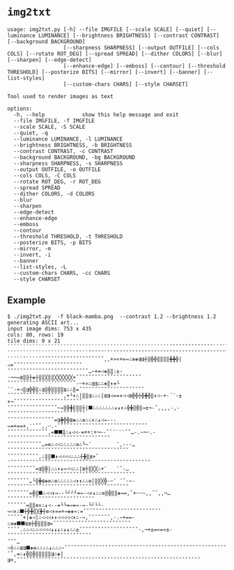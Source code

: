 

`img2txt`
=======

```
usage: img2txt.py [-h] --file IMGFILE [--scale SCALE] [--quiet] [--luminance LUMINANCE] [--brightness BRIGHTNESS] [--contrast CONTRAST] [--background BACKGROUND]
                  [--sharpness SHARPNESS] [--output OUTFILE] [--cols COLS] [--rotate ROT_DEG] [--spread SPREAD] [--dither COLORS] [--blur] [--sharpen] [--edge-detect]
                  [--enhance-edge] [--emboss] [--contour] [--threshold THRESHOLD] [--posterize BITS] [--mirror] [--invert] [--banner] [--list-styles]
                  [--custom-chars CHARS] [--style CHARSET]

Tool used to render images as text

options:
  -h, --help            show this help message and exit
  --file IMGFILE, -f IMGFILE
  --scale SCALE, -S SCALE
  --quiet, -q
  --luminance LUMINANCE, -l LUMINANCE
  --brightness BRIGHTNESS, -b BRIGHTNESS
  --contrast CONTRAST, -c CONTRAST
  --background BACKGROUND, -bg BACKGROUND
  --sharpness SHARPNESS, -s SHARPNESS
  --output OUTFILE, -o OUTFILE
  --cols COLS, -C COLS
  --rotate ROT_DEG, -r ROT_DEG
  --spread SPREAD
  --dither COLORS, -d COLORS
  --blur
  --sharpen
  --edge-detect
  --enhance-edge
  --emboss
  --contour
  --threshold THRESHOLD, -t THRESHOLD
  --posterize BITS, -p BITS
  --mirror, -m
  --invert, -i
  --banner
  --list-styles, -L
  --custom-chars CHARS, -cc CHARS
  --style CHARSET
```
















Example
-------

```
$ ./img2txt.py  -f black-mamba.png  --contrast 1.2 --brightness 1.2
generating ASCII art...
input image dims: 753 x 435
cols: 80, rows: 19
tile dims: 9 x 21
````````````````````````````````````````````````````ˇˇˇˇˇˇˇˇˇˇˇˇˇˇ``ˇ```````````
``````````````````````ˇ```ˇˇˇˇˇ`ˇ`ˇˇˇˇˇˇˇˇˇˇˇˇˇˇˇˇˇˇˇˇˇˇˇˇˇˇˇˇˇˇˇˇˇˇˇˇˇˇ`ˇˇˇˇˇ``
`````ˇ````ˇˇˇˇˇˇˇˇˇˇˇˇˇˇˇˇˇˇˇˇˇ,,+»«+=⇛∴≡❖⇶⇶┼‖╬╬‖‖‖‖╋╋╬|∹+ˇˇˇˇˇˇˇˇˇˇˇˇˇˇˇˇˇˇˇˇˇˇ
ˇˇˇˇˇˇˇˇˇˇˇˇˇˇˇˇˇˇˇˇˇˇˇˇˇˇ…~+≖∹❖‖‖:±-·¬¬⇛≣‖‖┼❖┼‖‖╳‖‖╳╳╳╳╳╳+ˇˇˇˇˇˇˇˇˇˇˇˇˇˇˇˇˇˇˇˇˇ
ˇˇˇˇˇˇˇˇˇˇˇˇˇˇˇˇˇˇˇˇˇˇ-┄+»∴⇶⇶∴∴❖‖↟≖└´¨·+∹‖⇶╬╬‖∴⇶‖╬‖‖‖‖≣∴∴‖=ˇˇˇˇˇˇˇˇˇˇˇˇˇˇˇˇˇˇˇˇˇ
ˇˇˇˇˇˇˇˇˇˇˇˇˇˇˇˇˇˇ,+└↟∴|‖‖⇶∴∴∴|≣⇶∹=≖↟∹∹≣╬╬┼╬╋╬‖↟∹-+·´¨-±+¬ˇˇˇˇˇˇˇˇˇˇˇˇˇˇˇˇˇˇˇˇˇˇ
ˇˇˇˇˇˇˇˇˇˇˇˇˇˇˇˇ~⇛‖╬╋‖‖‖┼|⯀∴∴∴∴∴∴∴↡↡↟∴╬╋‖╬‖⇛±¬-ˇ,,,,-,-ˇˇˇˇˇˇˇˇˇˇˇˇˇˇˇˇˇˇˇˇˇˇˇˇˇ
ˇˇˇˇˇˇˇˇˇˇˇˇˇˇˇ=⇶╋╬╬≣❖∴∴≡∴∴↟∴↡∹⇛---⇛≖+==+,¨¨ˇˇ,,┄.·ˇˇˇˇˇˇˇˇˇˇˇˇˇˇˇˇˇˇˇˇˇˇˇˇˇˇˇˇˇ
ˇˇˇˇˇˇˇˇˇˇˇˇˇ,=⯀⯀‖∴↡∹∹-≖++:+¬~-ˇˇ´¨¨¨ˇˇ…-.~¬┄.-ˇˇˇˇˇˇˇˇˇˇˇˇˇˇˇˇˇˇˇˇˇˇˇˇˇˇˇˇˇˇˇˇˇ
ˇˇˇˇˇˇˇˇˇˇˇ…=≡∴∹∹∴∴∴∴∴≡∴└~¨        ¨,--·…ˇˇˇˇˇˇˇˇˇˇˇˇˇˇˇˇˇˇˇˇˇˇˇˇˇˇˇˇˇˇˇˇˇˇˇˇˇˇˇ
ˇˇˇˇˇˇˇˇˇˇ,∴‖‖⯀↟∹∹∹∹∴∴∴┼╋‖≣+ˇ     ¨ˇˇˇˇˇˇˇˇˇˇˇˇˇˇˇˇˇˇˇˇˇˇˇˇˇˇˇˇˇˇˇˇˇˇˇˇˇˇˇˇˇˇˇˇˇ
ˇˇˇˇˇˇˇˇˇ=⇶‖╬|∴∴↟↡⇛∹∹∴∴|≣┼‖╳╳∴+¨   ¨ˇ-…ˇˇˇˇˇˇˇˇˇˇˇˇˇˇˇˇˇˇˇˇˇˇˇˇˇˇˇˇˇˇˇˇˇˇˇˇˇˇˇˇˇ
ˇˇˇˇˇˇˇ…└‖╋≣❖≡∴≡∴∴∴∴∴∹↟↟∴∴≡|‖‖╳╬-┄¨ ¨ˇ·~-ˇˇˇˇˇˇˇˇˇˇˇˇˇˇˇˇˇˇˇˇˇˇˇˇˇˇˇˇˇˇˇˇˇˇˇˇˇˇˇ
ˇˇˇˇˇˇˇ=╬‖⯀∴∹∹↟⇛--└┘┘┘≖⇛-∹↟↡∴∴≡‖╬‖‖❖⇛=,ˇ+┄┄~,,ˇˇ,,¬…ˇˇˇˇˇˇˇˇˇˇˇˇˇˇˇˇˇˇˇˇˇˇˇˇˇˇˇˇ
ˇˇˇˇˇˇ=‖‖≡↟∴↡∹--≖└└≖⇛≖⇛-⇛-└┘└└-⇛∹↟∴⯀┼╬╋‖╳╋┼≡∹↟==+⇛❖❖⇛:=ˇˇˇˇˇˇˇˇˇˇˇˇˇˇˇˇˇˇˇˇˇˇˇˇˇ
ˇˇˇˇˇ+|❖∹|∴∹∹∹↟↟∹∹∹∹∹↟∴-¬,ˇˇˇˇˇˇˇ,·.~+==-∴≡❖⯀⯀≣≣┼╬‖‖‖⇶=ˇˇˇˇˇˇˇˇˇˇˇˇˇˇˇˇˇˇˇˇˇˇˇˇˇ
ˇˇˇˇ.∴∴∹∴∴∹∹∹∹↡↡↡∴↡↡∴∴±ˇˇˇˇˇˇˇˇˇˇˇˇˇˇˇˇˇˇˇ-,¬+±=«=«±-ˇˇˇˇˇˇˇˇˇˇˇˇˇˇˇˇˇˇˇˇˇˇˇˇˇˇˇ
ˇˇˇ…∹┼∴∴≣⇶⯀❖≡∴∴∴∴↡∴∴∴~ˇˇˇˇˇˇˇˇˇˇˇˇˇˇˇˇˇˇˇˇˇˇˇˇˇˇˇˇˇˇˇˇˇˇˇˇˇˇˇˇˇˇˇˇˇˇˇˇˇˇˇˇˇˇˇˇˇˇ
ˇˇ,≖∴↡╬‖╬‖‖‖‖‖⇶∴❖|⇶+,ˇˇˇˇˇˇˇˇˇˇˇˇˇˇˇˇˇˇˇˇˇˇˇˇˇˇˇˇˇˇˇˇˇˇˇˇˇˇˇˇˇˇˇˇˇˇˇˇˇˇˇˇˇˇˇˇˇˇˇ
```
